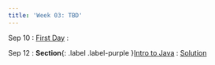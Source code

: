 ```yaml
---
title: 'Week 03: TBD'
---
```


Sep 10
: [First Day](#)
  : 

Sep 12
: **Section**{: .label .label-purple }[Intro to Java](#)
  : [Solution](#)
